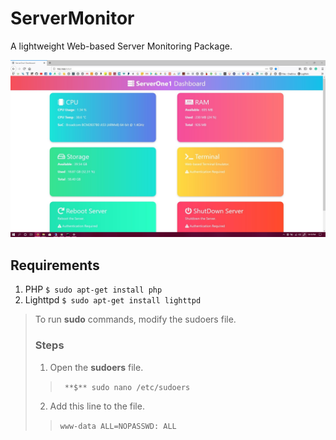 # ServerMonitor
A lightweight Web-based Server Monitoring Package.

![picture alt](https://raw.githubusercontent.com/mukherjeearnab/ServerMonitor/master/SharedScreenshot.jpg "Screenshot")

## Requirements
1. PHP
```$ sudo apt-get install php```
2. Lighttpd
```$ sudo apt-get install lighttpd```

> To run **sudo** commands, modify the sudoers file.
> ### Steps
> 1. Open the **sudoers** file.
>> ``` **$** sudo nano /etc/sudoers```
> 2. Add this line to the file.
>> ```www-data ALL=NOPASSWD: ALL```
